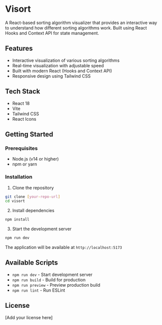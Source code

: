 # Visort

A React-based sorting algorithm visualizer that provides an interactive way to understand how different sorting algorithms work. Built using React Hooks and Context API for state management.

## Features

- Interactive visualization of various sorting algorithms
- Real-time visualization with adjustable speed
- Built with modern React (Hooks and Context API)
- Responsive design using Tailwind CSS

## Tech Stack

- React 18
- Vite
- Tailwind CSS
- React Icons

## Getting Started

### Prerequisites

- Node.js (v14 or higher)
- npm or yarn

### Installation

1. Clone the repository
```bash
git clone [your-repo-url]
cd visort
```

2. Install dependencies
```bash
npm install
```

3. Start the development server
```bash
npm run dev
```

The application will be available at `http://localhost:5173`

## Available Scripts

- `npm run dev` - Start development server
- `npm run build` - Build for production
- `npm run preview` - Preview production build
- `npm run lint` - Run ESLint

## License

[Add your license here]
